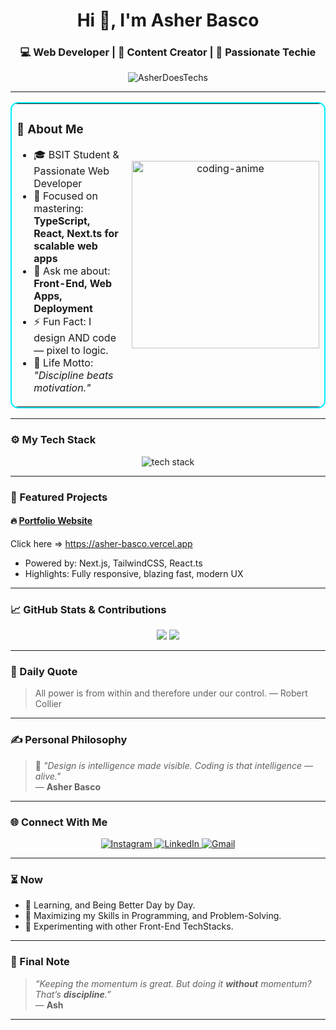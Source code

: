 <h1 align="center">Hi 👋, I'm Asher Basco</h1>
<h3 align="center">💻 Web Developer | 🎥 Content Creator | 🚀 Passionate Techie</h3>

<p align="center">
  <img src="https://komarev.com/ghpvc/?username=AsherDoesTechs&label=Profile+Views&color=0e75b6&style=flat" alt="AsherDoesTechs" />
</p> 

---

<table align="center" style="border: 2px solid #00f0ff; border-radius: 12px;">
  <tr>
    <td>
      <h3>🚀 About Me</h3>
      <ul>
        <li>🎓 BSIT Student & Passionate Web Developer</li>
        <li>🌱 Focused on mastering: <strong>TypeScript, React, Next.ts for scalable web apps</strong></li> 
        <li>💬 Ask me about: <strong>Front-End, Web Apps, Deployment</strong></li>
        <li>⚡ Fun Fact: I design AND code — pixel to logic.</li>
        <li>🎯 Life Motto: <em>"Discipline beats motivation."</em></li>
      </ul>
    </td>
    <td align="center">
      <img src="https://media.tenor.com/2uyENRmiUt0AAAAC/coding.gif" width="300" alt="coding-anime" />
    </td>
  </tr>
</table>


---

### ⚙️ My Tech Stack

<p align="center">
  <img src="https://skillicons.dev/icons?i=html,css,ts,tailwind,nextjs,git,github,react,vercel,figma" alt="tech stack" />
</p>

---

### 📂 Featured Projects

#### 🔥 [**Portfolio Website**](#)
Click here => https://asher-basco.vercel.app
- Powered by: Next.js, TailwindCSS, React.ts
- Highlights: Fully responsive, blazing fast, modern UX

---

### 📈 GitHub Stats & Contributions

<p align="center">
  <img src="https://github-readme-stats.vercel.app/api?username=AsherDoesTechs&show_icons=true&theme=tokyonight" />
  <img src="https://github-readme-streak-stats.herokuapp.com/?user=AsherDoesTechs&theme=tokyonight" />
</p>

---

### 🔁 Daily Quote

<!--START_SECTION:quote-->
> All power is from within and therefore under our control. — Robert Collier
<!--END_SECTION:quote-->


---

### ✍️ Personal Philosophy

> 🧠 _"Design is intelligence made visible. Coding is that intelligence — alive."_  
> — **Asher Basco**

---

### 🌐 Connect With Me

<p align="center">
  <a href="https://www.instagram.com/_devasher_/" target="_blank"> 
    <img src="https://img.icons8.com/fluency/48/instagram-new.png" alt="Instagram"/>
  </a>
  <a href="https://www.linkedin.com/in/asher-basco-370bb828a/" target="_blank"> 
    <img src="https://img.icons8.com/fluency/48/linkedin.png" alt="LinkedIn"/>
  </a>
  <a href="mailto:asherbasco93@gmail.com" target="_blank"> 
    <img src="https://img.icons8.com/fluency/48/gmail.png" alt="Gmail"/>
  </a>
</p>


---

### ⏳ Now

- 🌱 Learning, and Being Better Day by Day.
- 🚀 Maximizing my Skills in Programming, and Problem-Solving.
- 🧪 Experimenting with other Front-End TechStacks.

---

### 🐺 Final Note

> _“Keeping the momentum is great. But doing it **without** momentum? That’s **discipline**.”_  
> — **Ash**

---


